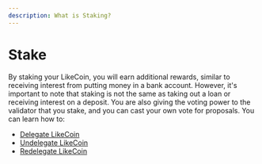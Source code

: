 ```yaml
---
description: What is Staking?
---
```


# Stake

By staking your LikeCoin, you will earn additional rewards, similar to receiving interest from putting money in a bank account. However, it's important to note that staking is not the same as taking out a loan or receiving interest on a deposit. You are also giving the voting power to the validator that you stake, and you can cast your own vote for proposals. You can learn how to:

* [Delegate LikeCoin](delegation-of-likecoin.md)
* [Undelegate LikeCoin](undelegation-of-likecoin.md)
* [Redelegate LikeCoin](redelegation-of-likecoin.md)
